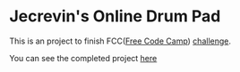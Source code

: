 # Jecrevin's Online Drum Pad

This is an project to finish FCC([Free Code Camp](https://www.freecodecamp.org/learn)) [challenge](https://www.freecodecamp.org/learn/front-end-development-libraries/front-end-development-libraries-projects/build-a-drum-machine).

You can see the completed project [here](https://drum-pad-pi.vercel.app/)